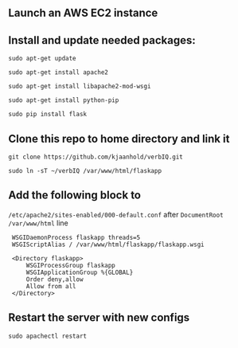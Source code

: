 ## Launch an AWS EC2 instance

## Install and update needed packages:

  `sudo apt-get update`
  
  `sudo apt-get install apache2`
  
  `sudo apt-get install libapache2-mod-wsgi`
  
  `sudo apt-get install python-pip`
  
  `sudo pip install flask`
  
## Clone this repo to home directory and link it 
  `git clone https://github.com/kjaanhold/verbIQ.git`
  
  `sudo ln -sT ~/verbIQ /var/www/html/flaskapp`
  
## Add the following block to
`/etc/apache2/sites-enabled/000-default.conf` after
`DocumentRoot /var/www/html` line

 ```{shell}
  WSGIDaemonProcess flaskapp threads=5
  WSGIScriptAlias / /var/www/html/flaskapp/flaskapp.wsgi

  <Directory flaskapp>
      WSGIProcessGroup flaskapp
      WSGIApplicationGroup %{GLOBAL}
      Order deny,allow
      Allow from all
  </Directory>
  ```
  
## Restart the server with new configs 
  `sudo apachectl restart`
